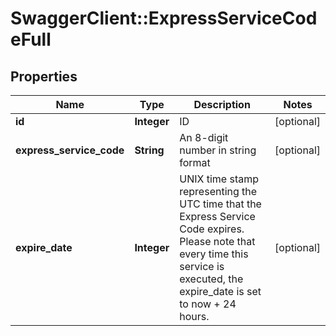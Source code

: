 # SwaggerClient::ExpressServiceCodeFull

## Properties
Name | Type | Description | Notes
------------ | ------------- | ------------- | -------------
**id** | **Integer** | ID | [optional] 
**express_service_code** | **String** | An 8-digit number in string format | [optional] 
**expire_date** | **Integer** | UNIX time stamp representing the UTC time that the Express Service Code expires. Please note that every time this service is executed, the expire_date is set to now + 24 hours. | [optional] 


